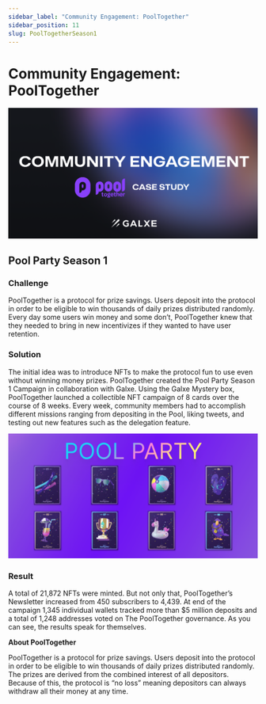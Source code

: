 ```yaml
---
sidebar_label: "Community Engagement: PoolTogether"
sidebar_position: 11
slug: PoolTogetherSeason1
---
```

# Community Engagement: PoolTogether

![](assets/pooltogether-case-study-banner.png)

## Pool Party Season 1

### Challenge

PoolTogether is a protocol for prize savings. Users deposit into the protocol in order to be eligible to win thousands of daily prizes distributed randomly. Every day some users win money and some don’t, PoolTogether knew that they needed to bring in new incentivizes if they wanted to have user retention. 

### Solution

The initial idea was to introduce NFTs to make the protocol fun to use even without winning money prizes. PoolTogether created the Pool Party Season 1 Campaign in collaboration with Galxe. Using the Galxe Mystery box, PoolTogether launched a collectible NFT campaign of 8 cards over the course of 8 weeks. Every week, community members had to accomplish different missions ranging from depositing in the Pool, liking tweets, and testing out new features such as the delegation feature.  

![poolpartyyy1.png](assets/poolpartyyy1.png)

### Result

A total of 21,872 NFTs were minted. But not only that, PoolTogether’s Newsletter increased from 450 subscribers to 4,439. At end of the campaign 1,345 individual wallets tracked more than $5 million deposits and a total of 1,248 addresses voted on The PoolTogether governance. As you can see, the results speak for themselves.

**About PoolTogether**

PoolTogether is a protocol for prize savings. Users deposit into the protocol in order to be eligible to win thousands of daily prizes distributed randomly. The prizes are derived from the combined interest of all depositors. Because of this, the protocol is “no loss” meaning depositors can always withdraw all their money at any time.